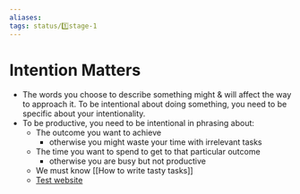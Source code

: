 ```yaml
---
aliases: 
tags: status/1️⃣stage-1 
---
```

# Intention Matters
-   The words you choose to describe something might & will affect the way to approach it. To be intentional about doing something, you need to be specific about your intentionality.
-   To be productive, you need to be intentional in phrasing about:
    -   The outcome you want to achieve
        -   otherwise you might waste your time with irrelevant tasks
    -   The time you want to spend to get to that particular outcome
        -   otherwise you are busy but not productive
    -   We must know [[How to write tasty tasks]]
    - [Test website](https://forum.obsidian.md/t/lyt-kit-now-downloadable/390)


